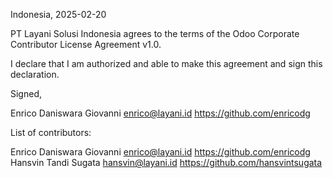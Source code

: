 Indonesia, 2025-02-20

PT Layani Solusi Indonesia agrees to the terms of the Odoo Corporate Contributor License Agreement v1.0.

I declare that I am authorized and able to make this agreement and sign this declaration.

Signed,

Enrico Daniswara Giovanni enrico@layani.id https://github.com/enricodg

List of contributors:

Enrico Daniswara Giovanni enrico@layani.id https://github.com/enricodg
Hansvin Tandi Sugata hansvin@layani.id https://github.com/hansvintsugata